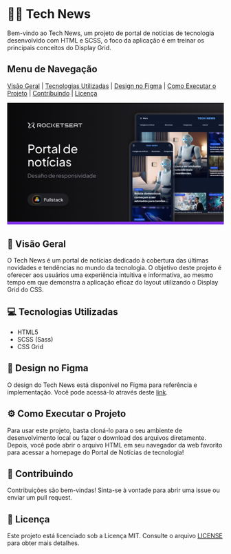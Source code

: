 # 👨‍💻 Tech News

Bem-vindo ao Tech News, um projeto de portal de notícias de tecnologia desenvolvido com HTML e SCSS, o foco da aplicação é em treinar os principais conceitos do Display Grid.

## Menu de Navegação

[Visão Geral](#visao-geral) | [Tecnologias Utilizadas](#tecnologias-utilizadas) | [Design no Figma](#design-no-figma) | [Como Executar o Projeto](#executar-o-projeto) | [Contribuindo](#contribuindo) | [Licença](#licenca)

![Preview do Portal de Notícias](https://raw.githubusercontent.com/taylosstls/mba-rocket/main/mod-1/projeto-portal-de-noticias/assets/preview.png)

## 🚀 Visão Geral

O Tech News é um portal de notícias dedicado à cobertura das últimas novidades e tendências no mundo da tecnologia. O objetivo deste projeto é oferecer aos usuários uma experiência intuitiva e informativa, ao mesmo tempo em que demonstra a aplicação eficaz do layout utilizando o Display Grid do CSS.

## 💻 Tecnologias Utilizadas

- HTML5
- SCSS (Sass)
- CSS Grid

## 🎨 Design no Figma

O design do Tech News está disponível no Figma para referência e implementação. Você pode acessá-lo através deste [link](https://www.figma.com/community/file/1362166020452569562/portal-de-noticias).

## ⚙️ Como Executar o Projeto

Para usar este projeto, basta cloná-lo para o seu ambiente de desenvolvimento local ou fazer o download dos arquivos diretamente. Depois, você pode abrir o arquivo HTML em seu navegador da web favorito para acessar a homepage do Portal de Notícias de tecnologia!

## 🤝 Contribuindo

Contribuições são bem-vindas! Sinta-se à vontade para abrir uma issue ou enviar um pull request.

## 📝 Licença

Este projeto está licenciado sob a Licença MIT. Consulte o arquivo [LICENSE](LICENSE) para obter mais detalhes.
